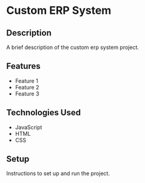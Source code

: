 # Custom ERP System

## Description

A brief description of the custom erp system project.

## Features

- Feature 1
- Feature 2
- Feature 3

## Technologies Used

- JavaScript
- HTML
- CSS

## Setup

Instructions to set up and run the project.
